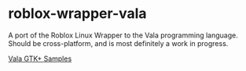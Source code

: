 # roblox-wrapper-vala
A port of the Roblox Linux Wrapper to the Vala programming language. Should be cross-platform, and is most definitely a work in progress.

[Vala GTK+ Samples](https://wiki.gnome.org/Projects/Vala/GTKSample)
